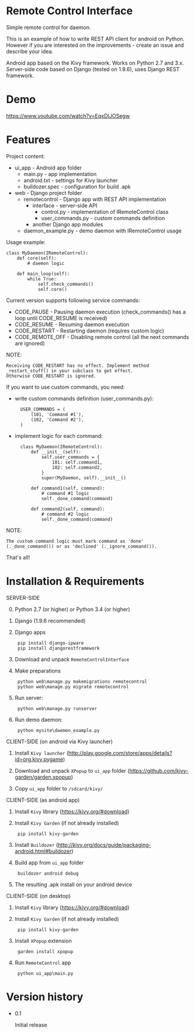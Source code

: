 # Remote Control Interface

Simple remote control for daemon.

This is an example of how to write REST API client for android on Python.
However if you are interested on the improvements - create an issue and describe your idea.

Android app based on the Kivy framework. Works on Python 2.7 and 3.x.
Server-side code based on Django (tested on 1.9.6), uses Django REST framework.


Demo
====

https://www.youtube.com/watch?v=EqxDIJOSegw


Features
========

Project content:

* ui_app - Android app folder
    * main.py - app implementation
    * android.txt - settings for Kivy launcher
    * buildozer.spec - configuration for build .apk
* web - Django project folder
    * remotecontrol - Django app with REST API implementation
        * interface - server-side API
            * control.py - implementation of IRemoteControl class
            * user_commands.py - custom commands definition
        * another Django app modules
    * daemon_example.py - demo daemon with IRemoteControl usage

Usage example:

    class MyDaemon(IRemoteControl):
        def core(self):
            # daemon logic

        def main_loop(self):
            while True:
                self.check_commands()
                self.core()

Current version supports following service commands:

* CODE_PAUSE - Pausing daemon execution (check_commands() has a loop until CODE_RESUME is received)
* CODE_RESUME - Resuming daemon execution
* CODE_RESTART - Restarting daemon (requires custom logic)
* CODE_REMOTE_OFF - Disabling remote control (all the next commands are ignored)

NOTE:

    Receiving CODE_RESTART has no effect. Implement method _restart_stuff() in your subclass to get effect.
    Otherwise CODE_RESTART is ignored.


If you want to use custom commands, you need:

* write custom commands definition (user_commands.py):

        USER_COMMANDS = (
            (101, 'Command #1'),
            (102, 'Command #2'),
        )
        
* implement logic for each command:

        class MyDaemon(IRemoteControl):
            def __init__(self):
                self.user_commands = {
                    101: self.command1,
                    102: self.command2,
                }
                super(MyDaemon, self).__init__()

            def command1(self, command):
                # command #1 logic
                self._done_command(command)
    
            def command2(self, command):
                # command #2 logic
                self._done_command(command)
                
NOTE:

    The custom command logic must mark command as 'done' (._done_command()) or as 'declined' (._ignore_command()).
                
That's all!
    
    
Installation & Requirements
===========================

SERVER-SIDE

0. Python 2.7 (or higher) or Python 3.4 (or higher)

1. Django (1.9.6 recommended)

2. Django apps

        pip install django-ipware
        pip install djangorestframework
        
3. Download and unpack `RemoteControlInterface`

4. Make preparations

        python web\manage.py makemigrations remotecontrol
        python web\manage.py migrate remotecontrol

5. Run server:
        
        python web\manage.py runserver

6. Run demo daemon:
        
        python mysite\daemon_example.py


CLIENT-SIDE (on android via Kivy launcher)

1. Install `Kivy launcher` (http://play.google.com/store/apps/details?id=org.kivy.pygame)

2. Download and unpack `XPopup` to `ui_app` folder
   (https://github.com/kivy-garden/garden.xpopup)

3. Copy `ui_app` folder to `/sdcard/kivy/`


CLIENT-SIDE (as android app)

1. Install `Kivy` library
   (https://kivy.org/#download)

2. Install `Kivy Garden` (if not already installed)

        pip install kivy-garden

3. Install `Buildozer`
   (http://kivy.org/docs/guide/packaging-android.html#buildozer)

4. Build app from `ui_app` folder

        buildozer android debug
        
5. The resulting .apk install on your android device


CLIENT-SIDE (on desktop)

1. Install `Kivy` library
   (https://kivy.org/#download)

2. Install `Kivy Garden` (if not already installed)

        pip install kivy-garden

3. Install `XPopup` extension
    
        garden install xpopup
    
4. Run `RemoteControl` app

        python ui_app\main.py


Version history
===============
* 0.1
    
    Initial release